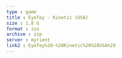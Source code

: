 ```yaml
---
type : game
title : EyeToy - Kinetic (USA)
size : 1.8 G
format : iso
archive : zip
server : myrient
link2 : EyeToy%20-%20Kinetic%20%28USA%29
---
```


